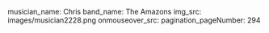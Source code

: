 musician_name: Chris
band_name: The Amazons
img_src: images/musician2228.png
onmouseover_src: 
pagination_pageNumber: 294